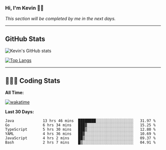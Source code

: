### Hi, I'm Kevin 👋🏻

_This section will be completed by me in the next days._


--- 
## GitHub Stats
![Kevin's GitHub stats](https://github-readme-stats.vercel.app/api?username=kevin-kraus&show_icons=true&theme=dark)

[![Top Langs](https://github-readme-stats.vercel.app/api/top-langs/?username=kevin-kraus&layout=compact&theme=dark)]()

---
## 🧑🏻‍💻 Coding Stats

**All Time:**

[![wakatime](https://wakatime.com/badge/user/2ee1869b-72a2-4c21-b5f7-e95432f5a1cf.svg?style=flat)](https://wakatime.com/@2ee1869b-72a2-4c21-b5f7-e95432f5a1cf)

**Last 30 Days:**

<!--START_SECTION:waka-->

```text
Java             13 hrs 46 mins  ████████░░░░░░░░░░░░░░░░░   31.97 %
Go               6 hrs 34 mins   ███▓░░░░░░░░░░░░░░░░░░░░░   15.25 %
TypeScript       5 hrs 30 mins   ███▒░░░░░░░░░░░░░░░░░░░░░   12.80 %
YAML             4 hrs 36 mins   ██▓░░░░░░░░░░░░░░░░░░░░░░   10.69 %
JavaScript       4 hrs 2 mins    ██▒░░░░░░░░░░░░░░░░░░░░░░   09.37 %
Bash             2 hrs 7 mins    █▒░░░░░░░░░░░░░░░░░░░░░░░   04.91 %
```

<!--END_SECTION:waka-->
